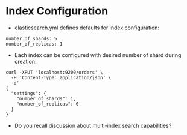 # Index Configuration #

* elasticsearch.yml defines defaults for index configuration:
```
number_of_shards: 5
number_of_replicas: 1
```
* Each index can be configured with desired number of shard during creation:
```
curl -XPUT 'localhost:9200/orders' \
  -H 'Content-Type: application/json' \
  -d'
{
  "settings": {
    "number_of_shards": 1,
    "number_of_replicas": 0
  }
}'
```
* Do you recall discussion about multi-index search capabilities?
